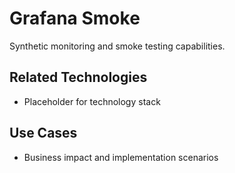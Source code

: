# Grafana Smoke

Synthetic monitoring and smoke testing capabilities.

## Related Technologies
- Placeholder for technology stack

## Use Cases
- Business impact and implementation scenarios
